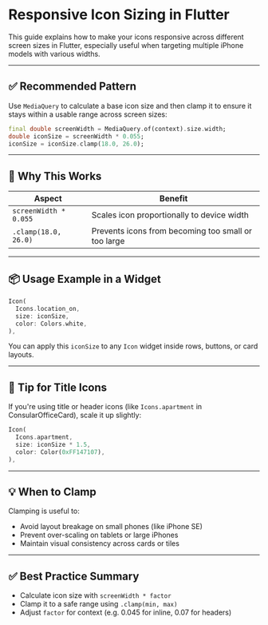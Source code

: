 
# Responsive Icon Sizing in Flutter

This guide explains how to make your icons responsive across different screen sizes in Flutter, especially useful when targeting multiple iPhone models with various widths.

---

## ✅ Recommended Pattern

Use `MediaQuery` to calculate a base icon size and then clamp it to ensure it stays within a usable range across screen sizes:

```dart
final double screenWidth = MediaQuery.of(context).size.width;
double iconSize = screenWidth * 0.055;
iconSize = iconSize.clamp(18.0, 26.0);
```

---

## 🎯 Why This Works

| Aspect         | Benefit                                               |
|----------------|--------------------------------------------------------|
| `screenWidth * 0.055` | Scales icon proportionally to device width          |
| `.clamp(18.0, 26.0)`  | Prevents icons from becoming too small or too large |

---

## 📦 Usage Example in a Widget

```dart
Icon(
  Icons.location_on,
  size: iconSize,
  color: Colors.white,
),
```

You can apply this `iconSize` to any `Icon` widget inside rows, buttons, or card layouts.

---

## 🧠 Tip for Title Icons

If you're using title or header icons (like `Icons.apartment` in ConsularOfficeCard), scale it up slightly:

```dart
Icon(
  Icons.apartment,
  size: iconSize * 1.5,
  color: Color(0xFF147107),
),
```

---

## 💡 When to Clamp

Clamping is useful to:
- Avoid layout breakage on small phones (like iPhone SE)
- Prevent over-scaling on tablets or large iPhones
- Maintain visual consistency across cards or tiles

---

## ✅ Best Practice Summary

- Calculate icon size with `screenWidth * factor`
- Clamp it to a safe range using `.clamp(min, max)`
- Adjust `factor` for context (e.g. 0.045 for inline, 0.07 for headers)
